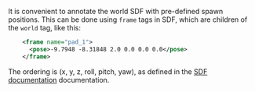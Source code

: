 It is convenient to annotate the world SDF with pre-defined spawn positions. This can be done using `frame` tags in SDF, which are children of the `world` tag, like this:

```xml
    <frame name="pad_1">
      <pose>-9.7948 -8.31848 2.0 0.0 0.0 0.0</pose>
    </frame>
```

The ordering is (x, y, z, roll, pitch, yaw), as defined in the [SDF documentation](http://sdformat.org/spec?ver=1.9&elem=world#world_frame) documentation.
